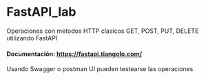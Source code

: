 # FastAPI_lab
Operaciones con metodos HTTP clasicos GET, POST, PUT, DELETE utilizando FastAPI
#### Documentación: https://fastapi.tiangolo.com/
Usando Swagger o postman UI pueden testearse las operaciones

